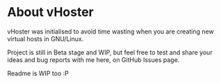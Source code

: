 # About vHoster

vHoster was initialised to avoid time wasting when you are creating new virtual hosts in GNU/Linux.

Project is still in Beta stage and WIP, but feel free to test and share your ideas and bug reports with me here, on GitHub Issues page.

Readme is WIP too :P
